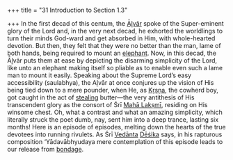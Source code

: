 +++
title = "31 Introduction to Section 1.3"

+++
In the first decad of this centum, the [Āḻvār](/definition/aḻvar#vaishnavism "show Āḻvār definitions") spoke of the Super-eminent glory of the Lord and, in the very next decad, he exhorted the worldlings to turn their minds God-ward and get absorbed in Him, with whole-hearted devotion. But then, they felt that they were no better than the man, lame of both hands, being required to mount an [elephant](/definition/elephant#history "show elephant definitions"). Now, in this decad, the Āḻvār puts them at ease by depicting the disarming simplicity of the Lord, like unto an elephant making itself so pliable as to enable even such a lame man to mount it easily. Speaking about the Supreme Lord’s easy accessibility (saulabhya), the Aḻvār at once conjures up the vision of His being tied down to a mere pounder, when He, as [Kṛṣṇa](/definition/krishna#vaishnavism "show Kṛṣṇa definitions"), the cowherd boy, got caught in the act of [stealing](/definition/stealing#history "show stealing definitions") butter—the very antithesis of His transcendent glory as the consort of Śrī [Mahā Lakṣmī](/definition/mahalakshmi#vaishnavism "show Mahā Lakṣmī definitions"), residing on His winsome chest. Oh, what a contrast and what an amazing simplicity, which literally struck the poet dumb, nay, sent him into a deep trance, lasting six months! Here is an episode of episodes, melting down the hearts of the true devotees into running rivulets. As Śrī [Vedānta](/definition/vedanta#vaishnavism "show Vedānta definitions") [Dēśika](/definition/desika#history "show Dēśika definitions") says, in his rapturous composition ‘Yādavābhyudaya mere contemplation of this episode leads to our release from [bondage](/definition/bondage#history "show bondage definitions").


